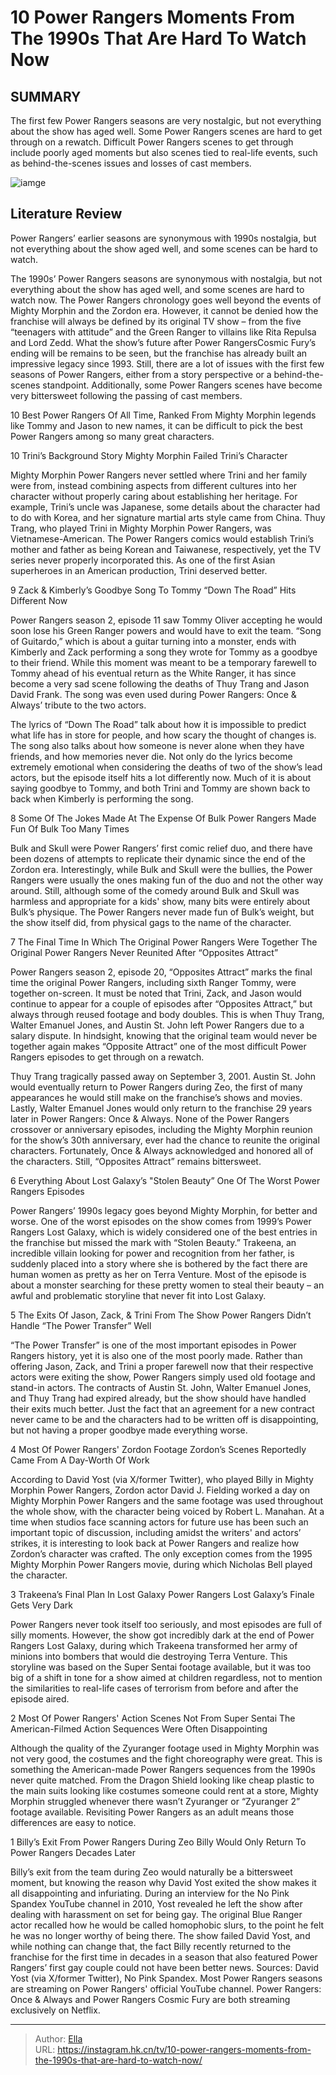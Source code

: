 # 10 Power Rangers Moments From The 1990s That Are Hard To Watch Now


## SUMMARY 


 The first few Power Rangers seasons are very nostalgic, but not everything about the show has aged well. 
 Some Power Rangers scenes are hard to get through on a rewatch. 
 Difficult Power Rangers scenes to get through include poorly aged moments but also scenes tied to real-life events, such as behind-the-scenes issues and losses of cast members. 

![iamge](https://static1.srcdn.com/wordpress/wp-content/uploads/2024/01/power-rangers-1990s-moments-aged-badly.jpg)

## Literature Review
Power Rangers’ earlier seasons are synonymous with 1990s nostalgia, but not everything about the show aged well, and some scenes can be hard to watch.




The 1990s’ Power Rangers seasons are synonymous with nostalgia, but not everything about the show has aged well, and some scenes are hard to watch now. The Power Rangers chronology goes well beyond the events of Mighty Morphin and the Zordon era. However, it cannot be denied how the franchise will always be defined by its original TV show – from the five “teenagers with attitude” and the Green Ranger to villains like Rita Repulsa and Lord Zedd.
What the show’s future after Power RangersCosmic Fury’s ending will be remains to be seen, but the franchise has already built an impressive legacy since 1993. Still, there are a lot of issues with the first few seasons of Power Rangers, either from a story perspective or a behind-the-scenes standpoint. Additionally, some Power Rangers scenes have become very bittersweet following the passing of cast members.
            
 
 10 Best Power Rangers Of All Time, Ranked 
From Mighty Morphin legends like Tommy and Jason to new names, it can be difficult to pick the best Power Rangers among so many great characters.













 








 10  Trini’s Background Story 
Mighty Morphin Failed Trini’s Character
        

Mighty Morphin Power Rangers never settled where Trini and her family were from, instead combining aspects from different cultures into her character without properly caring about establishing her heritage. For example, Trini’s uncle was Japanese, some details about the character had to do with Korea, and her signature martial arts style came from China. Thuy Trang, who played Trini in Mighty Morphin Power Rangers, was Vietnamese-American. The Power Rangers comics would establish Trini’s mother and father as being Korean and Taiwanese, respectively, yet the TV series never properly incorporated this. As one of the first Asian superheroes in an American production, Trini deserved better.





 9  Zack &amp; Kimberly’s Goodbye Song To Tommy 
“Down The Road” Hits Different Now
        

Power Rangers season 2, episode 11 saw Tommy Oliver accepting he would soon lose his Green Ranger powers and would have to exit the team. “Song of Guitardo,” which is about a guitar turning into a monster, ends with Kimberly and Zack performing a song they wrote for Tommy as a goodbye to their friend. While this moment was meant to be a temporary farewell to Tommy ahead of his eventual return as the White Ranger, it has since become a very sad scene following the deaths of Thuy Trang and Jason David Frank. The song was even used during Power Rangers: Once &amp; Always’ tribute to the two actors.


The lyrics of “Down The Road” talk about how it is impossible to predict what life has in store for people, and how scary the thought of changes is. The song also talks about how someone is never alone when they have friends, and how memories never die. Not only do the lyrics become extremely emotional when considering the deaths of two of the show’s lead actors, but the episode itself hits a lot differently now. Much of it is about saying goodbye to Tommy, and both Trini and Tommy are shown back to back when Kimberly is performing the song.





 8  Some Of The Jokes Made At The Expense Of Bulk 
Power Rangers Made Fun Of Bulk Too Many Times
        

Bulk and Skull were Power Rangers’ first comic relief duo, and there have been dozens of attempts to replicate their dynamic since the end of the Zordon era. Interestingly, while Bulk and Skull were the bullies, the Power Rangers were usually the ones making fun of the duo and not the other way around. Still, although some of the comedy around Bulk and Skull was harmless and appropriate for a kids&#39; show, many bits were entirely about Bulk’s physique. The Power Rangers never made fun of Bulk’s weight, but the show itself did, from physical gags to the name of the character.





 7  The Final Time In Which The Original Power Rangers Were Together 
The Original Power Rangers Never Reunited After “Opposites Attract”


 







Power Rangers season 2, episode 20, “Opposites Attract” marks the final time the original Power Rangers, including sixth Ranger Tommy, were together on-screen. It must be noted that Trini, Zack, and Jason would continue to appear for a couple of episodes after “Opposites Attract,” but always through reused footage and body doubles. This is when Thuy Trang, Walter Emanuel Jones, and Austin St. John left Power Rangers due to a salary dispute. In hindsight, knowing that the original team would never be together again makes “Opposite Attract” one of the most difficult Power Rangers episodes to get through on a rewatch.


Thuy Trang tragically passed away on September 3, 2001. Austin St. John would eventually return to Power Rangers during Zeo, the first of many appearances he would still make on the franchise’s shows and movies. Lastly, Walter Emanuel Jones would only return to the franchise 29 years later in Power Rangers: Once &amp; Always. None of the Power Rangers crossover or anniversary episodes, including the Mighty Morphin reunion for the show’s 30th anniversary, ever had the chance to reunite the original characters. Fortunately, Once &amp; Always acknowledged and honored all of the characters. Still, “Opposites Attract” remains bittersweet.





 6  Everything About Lost Galaxy’s &#34;Stolen Beauty” 
One Of The Worst Power Rangers Episodes 
        

Power Rangers’ 1990s legacy goes beyond Mighty Morphin, for better and worse. One of the worst episodes on the show comes from 1999’s Power Rangers Lost Galaxy, which is widely considered one of the best entries in the franchise but missed the mark with “Stolen Beauty.” Trakeena, an incredible villain looking for power and recognition from her father, is suddenly placed into a story where she is bothered by the fact there are human women as pretty as her on Terra Venture. Most of the episode is about a monster searching for these pretty women to steal their beauty – an awful and problematic storyline that never fit into Lost Galaxy.





 5  The Exits Of Jason, Zack, &amp; Trini From The Show 
Power Rangers Didn’t Handle “The Power Transfer” Well


 







“The Power Transfer” is one of the most important episodes in Power Rangers history, yet it is also one of the most poorly made. Rather than offering Jason, Zack, and Trini a proper farewell now that their respective actors were exiting the show, Power Rangers simply used old footage and stand-in actors. The contracts of Austin St. John, Walter Emanuel Jones, and Thuy Trang had expired already, but the show should have handled their exits much better. Just the fact that an agreement for a new contract never came to be and the characters had to be written off is disappointing, but not having a proper goodbye made everything worse.





 4  Most Of Power Rangers&#39; Zordon Footage 
Zordon’s Scenes Reportedly Came From A Day-Worth Of Work
        

According to David Yost (via X/former Twitter), who played Billy in Mighty Morphin Power Rangers, Zordon actor David J. Fielding worked a day on Mighty Morphin Power Rangers and the same footage was used throughout the whole show, with the character being voiced by Robert L. Manahan. At a time when studios face scanning actors for future use has been such an important topic of discussion, including amidst the writers&#39; and actors’ strikes, it is interesting to look back at Power Rangers and realize how Zordon’s character was crafted. The only exception comes from the 1995 Mighty Morphin Power Rangers movie, during which Nicholas Bell played the character.





 3  Trakeena’s Final Plan In Lost Galaxy 
Power Rangers Lost Galaxy’s Finale Gets Very Dark
        

Power Rangers never took itself too seriously, and most episodes are full of silly moments. However, the show got incredibly dark at the end of Power Rangers Lost Galaxy, during which Trakeena transformed her army of minions into bombers that would die destroying Terra Venture. This storyline was based on the Super Sentai footage available, but it was too big of a shift in tone for a show aimed at children regardless, not to mention the similarities to real-life cases of terrorism from before and after the episode aired.





 2  Most Of Power Rangers&#39; Action Scenes Not From Super Sentai 
The American-Filmed Action Sequences Were Often Disappointing
        

Although the quality of the Zyuranger footage used in Mighty Morphin was not very good, the costumes and the fight choreography were great. This is something the American-made Power Rangers sequences from the 1990s never quite matched. From the Dragon Shield looking like cheap plastic to the main suits looking like costumes someone could rent at a store, Mighty Morphin struggled whenever there wasn’t Zyuranger or “Zyuranger 2” footage available. Revisiting Power Rangers as an adult means those differences are easy to notice.





 1  Billy’s Exit From Power Rangers During Zeo 
Billy Would Only Return To Power Rangers Decades Later


 







Billy’s exit from the team during Zeo would naturally be a bittersweet moment, but knowing the reason why David Yost exited the show makes it all disappointing and infuriating. During an interview for the No Pink Spandex YouTube channel in 2010, Yost revealed he left the show after dealing with harassment on set for being gay. The original Blue Ranger actor recalled how he would be called homophobic slurs, to the point he felt he was no longer worthy of being there. The show failed David Yost, and while nothing can change that, the fact Billy recently returned to the franchise for the first time in decades in a season that also featured Power Rangers’ first gay couple could not have been better news.
Sources: David Yost (via X/former Twitter), No Pink Spandex.
Most Power Rangers seasons are streaming on Power Rangers&#39; official YouTube channel. Power Rangers: Once &amp; Always and Power Rangers Cosmic Fury are both streaming exclusively on Netflix. 


---

> Author: [Ella](https://instagram.hk.cn/)  
> URL: https://instagram.hk.cn/tv/10-power-rangers-moments-from-the-1990s-that-are-hard-to-watch-now/  

